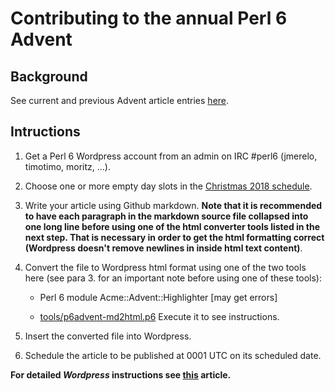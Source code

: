 # Contributing to the annual Perl 6 Advent

## Background

See current and previous Advent article entries [here](https://perl6advent.wordpress.com/).

## Intructions

1. Get a Perl 6 Wordpress account from an admin on IRC #perl6 (jmerelo, timotimo, moritz, ...).

2. Choose one or more empty day slots in the [Christmas 2018 schedule](perl6advent-2018/schedule).

3. Write your article using Github markdown.  **Note that it is recommended to have each paragraph in the markdown source file collapsed into one long line before using one of the html converter tools listed in the next step.  That is necessary in order to get the html formatting correct (Wordpress doesn't remove newlines in inside html text content)**.

4. Convert the file to Wordpress html format using one of the two tools here (see para 3. for an important note before using one of these tools):

   * Perl 6 module Acme::Advent::Highlighter [may get errors]

   * [tools/p6advent-md2html.p6](tools/p6advent-md2html.p6) Execute it to see instructions.

5. Insert the converted file into Wordpress.

6. Schedule the article to be published at 0001 UTC on its scheduled date.

**For detailed *Wordpress* instructions see [this](https://codex.wordpress.org/Posts#Best_Practices_For_Posting) article.**
